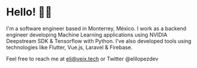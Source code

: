 # Hello! 👋🏻
I'm a software engineer based in Monterrey, México. I work as a backend engineer developing Machine Learning applications using 
NVIDIA Deepstream SDK & Tensorflow with Python. I've also developed tools using technologies like Flutter, Vue.js, Laravel & Firebase.

Feel free to reach me at eli@veix.tech or Twitter @elilopezdev
